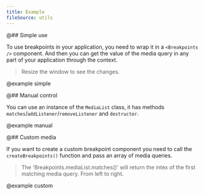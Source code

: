 ```yaml
---
title: Example
fileSource: utils
---
```


@## Simple use

To use breakpoints in your application, you need to wrap it in a `<Breakpoints />` component.
And then you can get the value of the media query in any part of your application through the context.

> Resize the window to see the changes.

@example simple

@## Manual control

You can use an instance of the `MediaList` class, it has methods `matches`/`addListener`/`removeListener` and `destructor`.

@example manual

@## Custom media

If you want to create a custom breakpoint component you need to call the `createBreakpoints()` function and pass an array of media queries.

> The 'Breakpoints.mediaList.matches()' will return the intex of the first matching media query. From left to right.

@example custom
